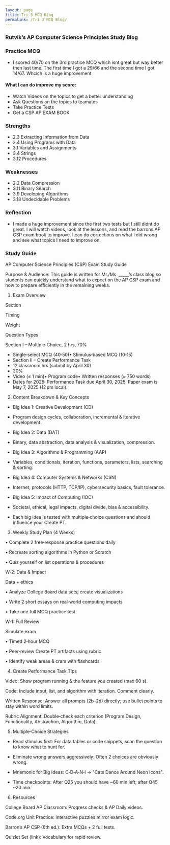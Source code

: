 ```yaml
---
layout: page
title: Tri 3 MCQ Blog
permalink: /Tri 3 MCQ Blog/
---
```



 ### Rutvik’s AP Computer Science Principles Study Blog

### Practice MCQ
- I scored 40/70 on the 3rd practice MCQ which isnt great but way better then last time. The first time I got a 29/66 and the second time I got 14/67. Whcich is a huge improvement 


#### What I can do improve my score:
- Watch Videos on the topics to get a better understanding
- Ask Questions on the topics to teamates
- Take Practice Tests
- Get a CSP AP EXAM BOOK 



### Strengths

- 2.3 Extracting Information from Data
- 2.4 Using Programs with Data
- 3.1 Variables and Assignments
- 3.4 Strings
- 3.12 Procedures 


### Weaknesses 

- 2.2 Data Compression
- 3.11 Binary Search
- 3.9 Developing Algorithms
- 3.18 Undecidable Problems 


### Reflection

- I made a huge improvement since the first two tests but I still didnt do great. I will watch videos, look at the lessons, and read the barrons AP CSP exam book to improve. I can do corrections on what I did wrong and see what topics I need to improve on. 

### Study Guide



AP Computer Science Principles (CSP) Exam Study Guide

Purpose & Audience: This guide is written for Mr./Ms. _____’s class blog so students can quickly understand what to expect on the AP CSP exam and how to prepare efficiently in the remaining weeks.

1. Exam Overview

Section

Timing

Weight

Question Types

Section I – Multiple‑Choice, 2 hrs, 70%

- Single‑select MCQ (40‑50)• Stimulus‑based MCQ (10‑15) 
- Section II – Create Performance Task
- 12 classroom hrs (submit by April 30)
- 30%
- Video (≤ 1 min)• Program code• Written responses (≈ 750 words)
- Dates for 2025: Performance Task due April 30, 2025. Paper exam is May 7, 2025 (12 pm local).

2. Content Breakdown & Key Concepts

- Big Idea 1: Creative Development (CD)

- Program design cycles, collaboration, incremental & iterative development.

- Big Idea 2: Data (DAT)

- Binary, data abstraction, data analysis & visualization, compression.

- Big Idea 3: Algorithms & Programming (AAP)

- Variables, conditionals, iteration, functions, parameters, lists, searching & sorting.

- Big Idea 4: Computer Systems & Networks (CSN)

- Internet, protocols (HTTP, TCP/IP), cybersecurity basics, fault tolerance.

- Big Idea 5: Impact of Computing (IOC)

- Societal, ethical, legal impacts, digital divide, bias & accessibility.

- Each big idea is tested with multiple‑choice questions and should influence your Create PT.

3. Weekly Study Plan (4 Weeks)


• Complete 2 free‑response practice questions daily

• Recreate sorting algorithms in Python or Scratch

• Quiz yourself on list operations & procedures

W‑2: Data & Impact

Data + ethics

• Analyze College Board data sets; create visualizations

• Write 2 short essays on real‑world computing impacts

• Take one full MCQ practice test

W‑1: Full Review

Simulate exam

• Timed 2‑hour MCQ

• Peer‑review Create PT artifacts using rubric

• Identify weak areas & cram with flashcards

4. Create Performance Task Tips

Video: Show program running & the feature you created (max 60 s).

Code: Include input, list, and algorithm with iteration. Comment clearly.

Written Response: Answer all prompts (2b–2d) directly; use bullet points to stay within word limits.

Rubric Alignment: Double‑check each criterion (Program Design, Functionality, Abstraction, Algorithm, Data).

5. Multiple‑Choice Strategies

- Read stimulus first: For data tables or code snippets, scan the question to know what to hunt for.

- Eliminate wrong answers aggressively: Often 2 choices are obviously wrong.

- Mnemonic for Big Ideas: C‑D‑A‑N‑I → "Cats Dance Around Neon Icons".

- Time checkpoints: After Q25 you should have ~60 min left; after Q45 ~20 min.

6. Resources

College Board AP Classroom: Progress checks & AP Daily videos.

Code.org Unit Practice: Interactive puzzles mirror exam logic.

Barron’s AP CSP (6th ed.): Extra MCQs + 2 full tests.

Quizlet Set (link): Vocabulary for rapid review.